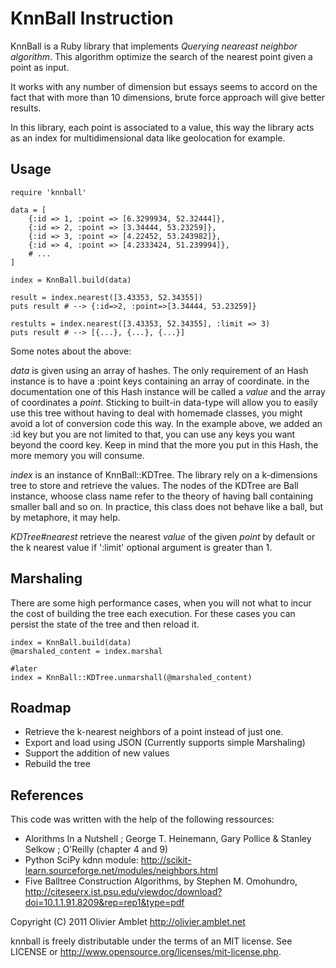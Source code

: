 KnnBall Instruction
===================

KnnBall is a Ruby library that implements *Querying neareast neighbor algorithm*.
This algorithm optimize the search of the nearest point given a point as input.

It works with any number of dimension but essays seems to accord on the fact
that with more than 10 dimensions, brute force approach will give better results.

In this library, each point is associated to a value,
this way the library acts as an index for multidimensional data like
geolocation for example.


Usage
-----

    require 'knnball'
    
    data = [
    	{:id => 1, :point => [6.3299934, 52.32444]},
    	{:id => 2, :point => [3.34444, 53.23259]},
    	{:id => 3, :point => [4.22452, 53.243982]},
    	{:id => 4, :point => [4.2333424, 51.239994]},
    	# ...
    ]

    index = KnnBall.build(data)
    
    result = index.nearest([3.43353, 52.34355])
    puts result # --> {:id=>2, :point=>[3.34444, 53.23259]}
    
    restults = index.nearest([3.43353, 52.34355], :limit => 3)
    puts result # --> [{...}, {...}, {...}]

Some notes about the above:

*data* is given using an array of hashes. 
The only requirement of an Hash instance is
to have a :point keys containing an array of coordinate.
in the documentation one of this Hash instance will be
called a *value* and the array of coordinates a *point*.
Sticking to built-in data-type will allow you to easily
use this tree without having to deal with homemade classes,
you might avoid a lot of conversion code this way. In the example
above, we added an :id key but you are not limited to that, you can
use any keys you want beyond the coord key. Keep in mind that the more
you put in this Hash, the more memory you will consume.

*index* is an instance of KnnBall::KDTree. The library rely on a k-dimensions
tree to store and retrieve the values. The nodes of the KDTree are Ball instance,
whoose class name refer to the theory of having ball containing smaller ball and so
on. In practice, this class does not behave like a ball, but by metaphore, it may help.

*KDTree#nearest* retrieve the nearest *value* of the given *point* by default or 
the k nearest value if ':limit' optional argument is greater than 1.

Marshaling
----------

There are some high performance cases, when you will not what to incur the cost of
building the tree each execution.  For these cases you can persist the state of the tree
and then reload it.

    index = KnnBall.build(data)
    @marshaled_content = index.marshal

    #later
    index = KnnBall::KDTree.unmarshall(@marshaled_content)

Roadmap
-------

* Retrieve the k-nearest neighbors of a point instead of just one.
* Export and load using JSON  (Currently supports simple Marshaling)
* Support the addition of new values
* Rebuild the tree


References
----------

This code was written with the help of the following ressources:

* Alorithms In a Nutshell ; George T. Heinemann, Gary Pollice & Stanley Selkow ; O'Reilly (chapter 4 and 9)
* Python SciPy kdnn module: http://scikit-learn.sourceforge.net/modules/neighbors.html
* Five Balltree Construction Algorithms, by Stephen M. Omohundro,  http://citeseerx.ist.psu.edu/viewdoc/download?doi=10.1.1.91.8209&rep=rep1&type=pdf

Copyright (C) 2011 Olivier Amblet <http://olivier.amblet.net>

knnball is freely distributable under the terms of an MIT license.
See LICENSE or http://www.opensource.org/licenses/mit-license.php.